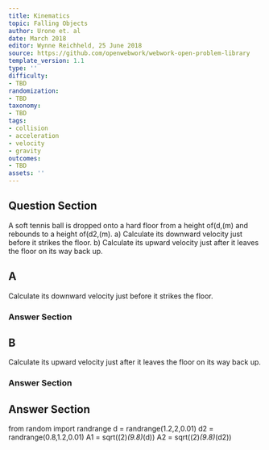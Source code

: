 ```yaml
---
title: Kinematics
topic: Falling Objects
author: Urone et. al
date: March 2018
editor: Wynne Reichheld, 25 June 2018
source: https://github.com/openwebwork/webwork-open-problem-library
template_version: 1.1
type: ''
difficulty:
- TBD
randomization:
- TBD
taxonomy:
- TBD
tags:
- collision
- acceleration
- velocity
- gravity
outcomes:
- TBD
assets: ''
---
```


## Question Section 

A soft tennis ball is dropped onto a hard floor from a height of(d,(m) and rebounds to a height of(d2,(m).
a) Calculate its downward velocity just before it strikes the floor. 
b) Calculate its upward velocity just after it leaves the floor on its way back up.

## A
Calculate its downward velocity just before it strikes the floor. 
### Answer Section
## B
Calculate its upward velocity just after it leaves the floor on its way back up.
### Answer Section


## Answer Section

from random import randrange
d = randrange(1.2,2,0.01)
d2 = randrange(0.8,1.2,0.01)
A1 = sqrt((2)*(9.8)*(d))
A2 = sqrt((2)*(9.8)*(d2))